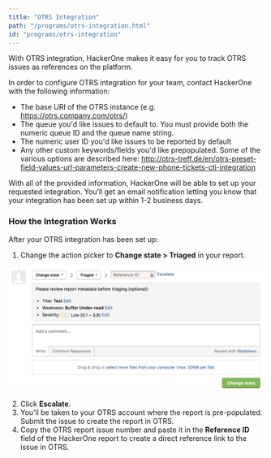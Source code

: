 ```yaml
---
title: "OTRS Integration"
path: "/programs/otrs-integration.html"
id: "programs/otrs-integration"
---
```


With OTRS integration, HackerOne makes it easy for you to track OTRS issues as references on the platform.

In order to configure OTRS integration for your team, contact HackerOne with the following information:   

- The base URI of the OTRS instance (e.g. https://otrs.company.com/otrs/)
- The queue you'd like issues to default to. You must provide both the numeric queue ID and the queue name string.
- The numeric user ID you'd like issues to be reported by default
- Any other custom keywords/fields you'd like prepopulated. Some of the various options are described here: http://otrs-treff.de/en/otrs-preset-field-values-url-parameters-create-new-phone-tickets-cti-integration

With all of the provided information, HackerOne will be able to set up your requested integration. You’ll get an email notification letting you know that your integration has been set up within 1-2 business days.

### How the Integration Works
After your OTRS integration has been set up:
1. Change the action picker to **Change state > Triaged** in your report. 

![integrations](./images/integrations.png)

2. Click **Escalate**.
3. You’ll be taken to your OTRS account where the report is pre-populated. Submit the issue to create the report in OTRS.
4. Copy the OTRS report issue number and paste it in the **Reference ID** field of the HackerOne report to create a direct reference link to the issue in OTRS.  
